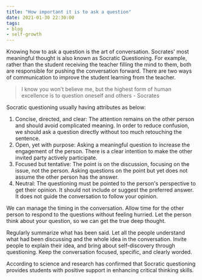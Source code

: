 ```yaml
---
title: "How important it is to ask a question"
date: 2021-01-30 22:30:00
tags: 
- blog
- self-growth
---
```


Knowing how to ask a question is the art of conversation. Socrates' most meaningful thought is also known as Socratic Questioning. For example, rather than the student receiving the teacher filling the mind to them, both are responsible for pushing the conversation forward. There are two ways of communication to improve the student learning from the teacher.

>I know you won’t believe me, but the highest form of human excellence is to question oneself and others - Socrates

Socratic questioning usually having attributes as below:
1. Concise, directed, and clear: The attention remains on the other person and should avoid complicated meaning. In order to reduce confusion, we should ask a question directly without too much retouching the sentence.
2. Open, yet with purpose:  Asking a meaningful question to increase the engagement of the person. There is a clear intention to make the other invited party actively participate.
3. Focused but tentative: The point is on the discussion, focusing on the issue, not the person. Asking questions on the point but yet does not assume the other person has the answer.
4. Neutral: The questioning must be pointed to the person's perspective to get their opinion. It should not include or suggest the preferred answer. It does not guide the conversation to follow your opinion.

We can manage the timing in the conversation. Allow time for the other person to respond to the questions without feeling hurried. Let the person think about your question, so we can get the true deep thought. 

Regularly summarize what has been said. Let all the people understand what had been discussing and the whole idea in the conversation. Invite people to explain their idea, and bring about self-discovery through questioning. Keep the conversation focused, specific, and clearly worded.

According to science and research has confirmed that Socratic questioning provides students with positive support in enhancing critical thinking skills.